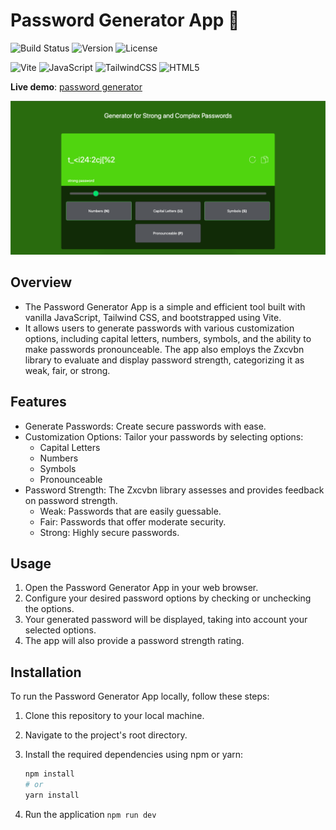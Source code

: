 # Password Generator App 🔑
![Build Status](https://img.shields.io/badge/build-passing-brightgreen)
![Version](https://img.shields.io/badge/version-v1.0-blue)
![License](https://img.shields.io/badge/license-MIT-green)

![Vite](https://img.shields.io/badge/vite-%23646CFF.svg?style=flat&logo=vite&logoColor=white)
![JavaScript](https://img.shields.io/badge/javascript-%23323330.svg?style=flat&logo=javascript&logoColor=%23F7DF1E)
![TailwindCSS](https://img.shields.io/badge/tailwindcss-%2338B2AC.svg?style=flat&logo=tailwind-css&logoColor=white)
![HTML5](https://img.shields.io/badge/html5-%23E34F26.svg?style=flat&logo=html5&logoColor=white)

**Live demo**: [password generator](https://complex-password-generator-app.netlify.app/)

![app-screenshot](./public/app-screenshot.png)

## Overview

- The Password Generator App is a simple and efficient tool built with vanilla JavaScript, Tailwind CSS, and bootstrapped using Vite. 
- It allows users to generate passwords with various customization options, including capital letters, numbers, symbols, and the ability to make passwords pronounceable. The app also employs the Zxcvbn library to evaluate and display password strength, categorizing it as weak, fair, or strong.

## Features

- Generate Passwords: Create secure passwords with ease.
- Customization Options: Tailor your passwords by selecting options:
  - Capital Letters
  - Numbers
  - Symbols
  - Pronounceable
- Password Strength: The Zxcvbn library assesses and provides feedback on password strength.
  - Weak: Passwords that are easily guessable.
  - Fair: Passwords that offer moderate security.
  - Strong: Highly secure passwords.

## Usage

1. Open the Password Generator App in your web browser.
2. Configure your desired password options by checking or unchecking the options.
3. Your generated password will be displayed, taking into account your selected options.
4. The app will also provide a password strength rating.

## Installation

To run the Password Generator App locally, follow these steps:

1. Clone this repository to your local machine.
2. Navigate to the project's root directory.
3. Install the required dependencies using npm or yarn:

   ```bash
   npm install
   # or
   yarn install
   ```
4. Run the application `npm run dev`
